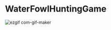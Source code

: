 # WaterFowlHuntingGame
![ezgif com-gif-maker](https://user-images.githubusercontent.com/33197805/161109084-7ec81ef3-ff05-4b3c-8b17-1ef1125445f0.gif)
